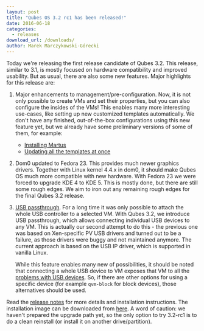 ```yaml
---
layout: post
title: "Qubes OS 3.2 rc1 has been released!"
date: 2016-06-18
categories:
  - releases
download_url: /downloads/
author: Marek Marczykowski-Górecki
---
```

Today we're releasing the first release candidate of Qubes 3.2. This release,
similar to 3.1, is mostly focused on hardware compatibility and improved
usability. But as usual, there are also some new features.  Major highlights
for this release are:

1. Major enhancements to management/pre-configuration. Now, it is not only
   possible to create VMs and set their properties, but you can also configure
   the insides of the VMs! This enables many more interesting use-cases, like
   setting up new customized templates automatically. We don't have any
   finished, out-of-the-box configurations using this new feature yet, but we
   already have some preliminary versions of some of them, for example:

   * [Installing Martus][salt-martus]
   * [Updating all the templates at once][template-update]

2. Dom0 updated to Fedora 23. This provides much newer graphics drivers.
   Together with Linux kernel 4.4.x in dom0, it should make Qubes OS much more
   compatible with new hardware. With Fedora 23 we were forced to upgrade KDE 4
   to KDE 5. This is mostly done, but there are still some rough edges.  We aim
   to iron out any remaining rough edges for the final Qubes 3.2 release.

3. [USB passthrough][usb-passthrough]. For a long time it was only possible to
   attach the whole USB controller to a selected VM. With Qubes 3.2, we
   introduce USB passthrough, which allows connecting individual USB devices to
   any VM. This is actually our second attempt to do this - the previous one was
   based on Xen-specific PV USB drivers and turned out to be a failure, as those
   drivers were buggy and not maintained anymore. The current approach is based
   on the USB IP driver, which is supported in vanilla Linux.

   While this feature enables many new of possibilities, it should be noted that
   connecting a whole USB device to VM exposes that VM to all the [problems with
   USB devices][usb-challenges]. So, if there are other options for using a
   specific device (for example `qvm-block` for block devices), those
   alternatives should be used.

Read the [release notes][release-notes] for more details and installation
instructions. The installation image can be downloaded from [here][download].
A word of caution: we haven't prepared the upgrade path yet, so the only option
to try 3.2-rc1 is to do a clean reinstall (or install it on another
drive/partition).

[release-notes]: https://www.qubes-os.org/doc/releases/3.2/release-notes/
[download]: https://www.qubes-os.org/downloads/
[salt-martus]: https://gist.github.com/marmarek/29f9a4a1f3a7a457cf2b449ab0b0e2f4
[template-update]: https://article.gmane.org/gmane.os.qubes.user/784
[usb-passthrough]: https://www.qubes-os.org/doc/usb/#tocAnchor-1-1-5
[usb-challenges]: https://blog.invisiblethings.org/2011/05/31/usb-security-challenges.html
